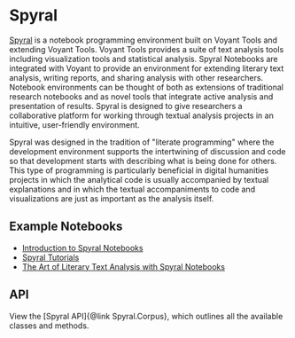 # Spyral

<a href="//voyant-tools.org/spyral" target="_blank">Spyral</a> is a notebook programming environment built on Voyant 
Tools and extending Voyant Tools. Voyant Tools provides a suite of text analysis tools including visualization tools 
and statistical analysis. Spyral Notebooks are integrated with Voyant to provide an environment for extending literary 
text analysis, writing reports, and sharing analysis with other researchers. Notebook environments can be thought of 
both as extensions of traditional research notebooks and as novel tools that integrate active analysis and presentation 
of results. Spyral is designed to give researchers a collaborative platform for working through textual analysis 
projects in an intuitive, user-friendly environment.

Spyral was designed in the tradition of "literate programming" where the development environment supports the 
intertwining of discussion and code so that development starts with describing what is being done for others. This type 
of programming is particularly beneficial in digital humanities projects in which the analytical code is usually 
accompanied by textual explanations and in which the textual accompaniments to code and visualizations are just as 
important as the analysis itself.

## Example Notebooks

* <a href="//voyant-tools.org/spyral/learnspyral@gh/aboutspyral/" target="_blank">Introduction to Spyral Notebooks</a>
* <a href="//voyant-tools.org/spyral/learnspyral@gh/Tutorials/" target="_blank">Spyral Tutorials</a>
* <a href="//voyant-tools.org/spyral/learnspyral@gh/homeALTA/" target="_blank">The Art of Literary Text Analysis with Spyral Notebooks</a>

## API

View the [Spyral API]{@link Spyral.Corpus}, which outlines all the available classes and methods.